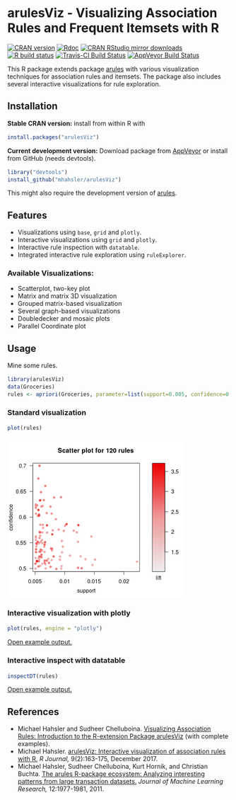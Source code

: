 # arulesViz - Visualizing Association Rules and Frequent Itemsets with R

[![CRAN version](http://www.r-pkg.org/badges/version/arulesViz)](https://cran.r-project.org/package=arulesViz)
[![Rdoc](http://www.rdocumentation.org/badges/version/arulesViz)](http://www.rdocumentation.org/packages/arulesViz) 
[![CRAN RStudio mirror downloads](http://cranlogs.r-pkg.org/badges/arulesViz)](https://cran.r-project.org/package=arulesViz)
[![R build status](https://github.com/mhahsler/arulesViz/workflows/R-CMD-check/badge.svg)](https://github.com/mhahsler/arulesViz/actions)
[![Travis-CI Build Status](https://travis-ci.org/mhahsler/arulesViz.svg?branch=master)](https://travis-ci.org/mhahsler/arulesViz)
[![AppVeyor Build Status](https://ci.appveyor.com/api/projects/status/github/mhahsler/arulesViz?branch=master&svg=true)](https://ci.appveyor.com/project/mhahsler/arulesViz)

This R package 
extends package [arules](https://github.com/mhahsler/arules) with various visualization techniques for association rules and itemsets. The package also includes several interactive visualizations for rule exploration.

## Installation

__Stable CRAN version:__ install from within R with
```R
install.packages("arulesViz")
```
__Current development version:__ Download package from [AppVeyor](https://ci.appveyor.com/project/mhahsler/arulesViz/build/artifacts) or install from GitHub (needs devtools).
```R 
library("devtools")
install_github("mhahsler/arulesViz")
```
This might also require the development version of [arules](http://github.com/mhahsler/arules).

## Features
* Visualizations using `base`, `grid` and `plotly`. 
* Interactive visualizations using `grid` and `plotly`.
* Interactive rule inspection with `datatable`.
* Integrated interactive rule exploration using `ruleExplorer`. 

### Available Visualizations:

* Scatterplot, two-key plot
* Matrix and matrix 3D visualization
* Grouped matrix-based visualization
* Several graph-based visualizations
* Doubledecker and mosaic plots
* Parallel Coordinate plot

## Usage 

Mine some rules.
```R
library(arulesViz)
data(Groceries)
rules <- apriori(Groceries, parameter=list(support=0.005, confidence=0.5))
```

### Standard visualization
```R
plot(rules)
```

![Scatter plot](https://raw.githubusercontent.com/mhahsler/arulesViz/master/README/plot.png)

### Interactive visualization with plotly
```R
plot(rules, engine = "plotly")
```

[Open example output.](https://rawgit.com/mhahsler/arulesViz/master/README/plotly_arules.html)


### Interactive inspect with datatable
```R
inspectDT(rules)
```

[Open example output.](https://rawgit.com/mhahsler/arulesViz/master/README/inspectDT.html)

## References

* Michael Hahsler and Sudheer Chelluboina. [Visualizing Association Rules: Introduction 
to the R-extension Package arulesViz](https://cran.r-project.org/package=arulesViz/vignettes/arulesViz.pdf) (with complete examples). 
* Michael Hahsler. [arulesViz: Interactive visualization of association rules with R.](https://journal.r-project.org/archive/2017/RJ-2017-047/RJ-2017-047.pdf) _R Journal,_ 9(2):163-175, December 2017.
* Michael Hahsler, Sudheer Chelluboina, Kurt Hornik, and Christian Buchta. [The arules R-package ecosystem: Analyzing interesting patterns from large transaction datasets.](http://jmlr.csail.mit.edu/papers/v12/hahsler11a.html) _Journal of Machine Learning Research,_ 12:1977-1981, 2011.


